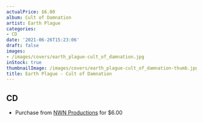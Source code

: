 ```yaml
---
actualPrice: $6.00
album: Cult of Damnation
artist: Earth Plague
categories:
- CD
date: '2021-06-26T15:23:06'
draft: false
images:
- /images/covers/earth_plague-cult_of_damnation.jpg
inStock: true
thumbnailImage: /images/covers/earth_plague-cult_of_damnation-thumb.jpg
title: Earth Plague - Cult of Damnation
---
```


## CD
* Purchase from [NWN Productions](http://shop.nwnprod.com/index.php?route=product/product&path=93&product_id=1530&sort=pd.name&order=ASC) for $6.00
